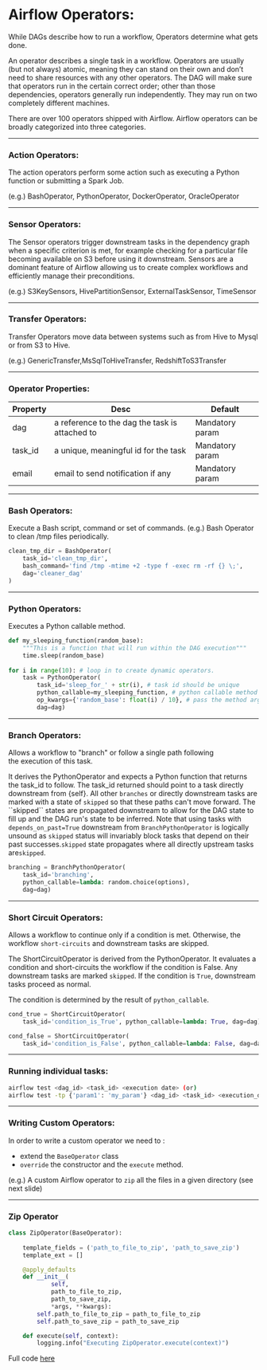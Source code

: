 # Airflow Operators:

While DAGs describe how to run a workflow, Operators determine what gets done.

An operator describes a single task in a workflow. Operators are usually (but not always) atomic, meaning they can stand on their own and don’t need to share resources with any other operators. The DAG will make sure that operators run in the certain correct order; other than those dependencies, operators generally run independently. They may run on two completely different machines.

There are over 100 operators shipped with Airflow. Airflow operators can be broadly categorized into three categories.

---

### Action Operators:

The action operators perform some action such as executing a Python function or submitting a Spark Job.

 (e.g.) BashOperator, PythonOperator, DockerOperator, OracleOperator

---
### Sensor Operators:

The Sensor operators trigger downstream tasks in the dependency graph when a specific criterion is met, for example checking for a particular file becoming available on S3 before using it downstream. Sensors are a dominant feature of Airflow allowing us to create complex workflows and efficiently manage their preconditions.

(e.g.) S3KeySensors, HivePartitionSensor, ExternalTaskSensor, TimeSensor

---

### Transfer Operators:

Transfer Operators move data between systems such as from Hive to Mysql or from S3 to Hive.

(e.g.) GenericTransfer,MsSqlToHiveTransfer, RedshiftToS3Transfer


---
### Operator Properties:

| Property                    | Desc                                                                                                                                                                                                                                                                                                                                                                                                                                                                                                                                                                                                                                           | Default                |
| --------------------------- | ---------------------------------------------------------------------------------------------------------------------------------------------------------------------------------------------------------------------------------------------------------------------------------------------------------------------------------------------------------------------------------------------------------------------------------------------------------------------------------------------------------------------------------------------------------------------------------------------------------------------------------------------- | ---------------------- |
| dag                         | a reference to the dag the task is attached to                                                                                                                                                                                                                                                                                                                                                                                                                                                                                                                                                                                                 | Mandatory param        |
| task_id                     | a unique, meaningful id for the task                                                                                                                                                                                                                                                                                                                                                                                                                                                                                                                                                                                                           | Mandatory param        |
| email                       | email to send notification if any                                    | Mandatory param        |                                                                                                                                                                                                                                                                                                             
---
### Bash Operators:

Execute a Bash script, command or set of commands. (e.g.) Bash Operator to clean /tmp files periodically. 

```python
clean_tmp_dir = BashOperator(
    task_id='clean_tmp_dir',
    bash_command='find /tmp -mtime +2 -type f -exec rm -rf {} \;',
    dag='cleaner_dag'
)
```
---
### Python Operators:

Executes a Python callable method.

```python
def my_sleeping_function(random_base):
    """This is a function that will run within the DAG execution"""
    time.sleep(random_base)
    
for i in range(10): # loop in to create dynamic operators.
    task = PythonOperator(
        task_id='sleep_for_' + str(i), # task id should be unique
        python_callable=my_sleeping_function, # python callable method
        op_kwargs={'random_base': float(i) / 10}, # pass the method argument here
        dag=dag)
```
---
### Branch Operators:

Allows a workflow to "branch" or follow a single path following the execution of this task.

It derives the PythonOperator and expects a Python function that returns the task\_id to follow. The task\_id returned should point to a task directly downstream from {self}. All other `branches` or directly downstream tasks are marked with a state of `skipped` so that these paths can't move forward. The \`\`skipped\`\` states are propagated downstream to allow for the DAG state to fill up and the DAG run's state to be inferred. Note that using tasks with `depends_on_past=True` downstream from `BranchPythonOperator` is logically unsound as `skipped` status will invariably block tasks that depend on their past successes.`skipped` state propagates where all directly upstream tasks are`skipped`.

```python
branching = BranchPythonOperator(
    task_id='branching',
    python_callable=lambda: random.choice(options),
    dag=dag)
```

---

### Short Circuit Operators:

Allows a workflow to continue only if a condition is met. Otherwise, the workflow `short-circuits` and downstream tasks are skipped.  

The ShortCircuitOperator is derived from the PythonOperator. It evaluates a condition and short-circuits the workflow if the condition is False. Any downstream tasks are marked `skipped`. If the condition is `True`, downstream tasks proceed as normal.  

The condition is determined by the result of `python_callable`.

```python
cond_true = ShortCircuitOperator(
    task_id='condition_is_True', python_callable=lambda: True, dag=dag)

cond_false = ShortCircuitOperator(
    task_id='condition_is_False', python_callable=lambda: False, dag=dag)
```

---

### Running individual tasks:

```bash
airflow test <dag_id> <task_id> <execution date> (or)
airflow test -tp {'param1': 'my_param'} <dag_id> <task_id> <execution_date>
```

---

### Writing Custom Operators:

In order to write a custom operator we need to :
- extend the `BaseOperator` class
- `override` the constructor and the `execute` method.

(e.g.) A custom Airflow operator to `zip` all the files in a given directory (see next slide)

---
### Zip Operator
```python
class ZipOperator(BaseOperator):
    
    template_fields = ('path_to_file_to_zip', 'path_to_save_zip')
    template_ext = []

    @apply_defaults
    def __init__(
            self,
            path_to_file_to_zip,
            path_to_save_zip,
            *args, **kwargs):
        self.path_to_file_to_zip = path_to_file_to_zip
        self.path_to_save_zip = path_to_save_zip

    def execute(self, context):
        logging.info("Executing ZipOperator.execute(context)")
```
Full code [here](https://gist.github.com/antweiss/28508b5f37a32ad7474d80b8527b7837)



